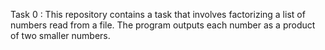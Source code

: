 Task 0 : This repository contains a task that involves factorizing a list of numbers read from a file. The program outputs each number as a product of two smaller numbers.
